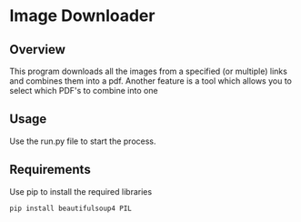 # Image Downloader

## Overview

This program downloads all the images from a specified (or multiple) links and combines them into a pdf. Another feature is a tool which allows you to select which PDF's to
combine into one

## Usage

Use the run.py file to start the process. 

## Requirements

Use pip to install the required libraries

```bash
pip install beautifulsoup4 PIL
```
